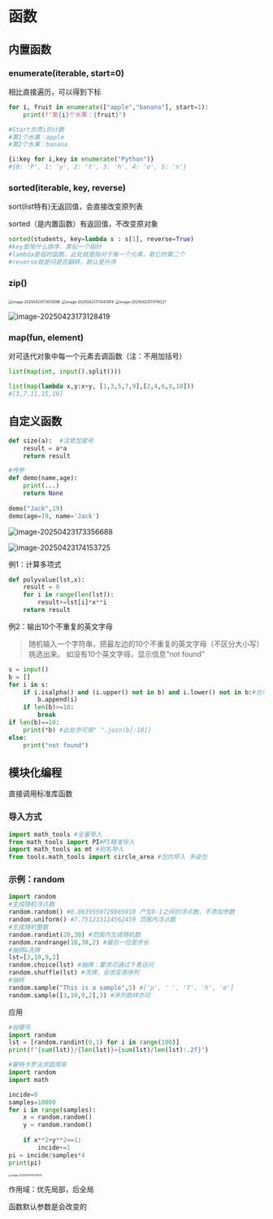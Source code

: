 # 函数

## 内置函数

### enumerate(iterable, start=0)

相比直接遍历，可以得到下标

```python
for i, fruit in enumerate(["apple","banana"], start=1):
    print(f"第{i}个水果：{fruit}")

#Start负责i的计数
#第1个水果：apple
#第2个水果：banana

{i:key for i,key in enumerate("Python")}
#{0: 'P', 1: 'y', 2: 't', 3: 'h', 4: 'o', 5: 'n'}
```



### sorted(iterable, key, reverse)

sort(list特有)无返回值，会直接改变原列表

sorted（是内置函数）有返回值，不改变原对象

```python
sorted(students, key=lambda s : s[1], reverse=True)
#key是按什么排序，类似一个指针
#lambda是临时函数，此处就是指对于每一个元素，取它的第二个
#reverse就是问是否翻转，默认是升序
```



### zip()

<img src="D:\Typora\picture\image-20250423173013096.png" alt="image-20250423173013096" style="zoom:50%;" />

<img src="D:\Typora\picture\image-20250423173043914.png" alt="image-20250423173043914" style="zoom:50%;" />

<img src="D:\Typora\picture\image-20250423173119227.png" alt="image-20250423173119227" style="zoom:50%;" />

![image-20250423173128419](D:\Typora\picture\image-20250423173128419.png)



### map(fun, element)

对可迭代对象中每一个元素去调函数（注：不用加括号）

```python
list(map(int, input().split()))

list(map(lambda x,y:x+y, [1,3,5,7,9],[2,4,6,8,10]))
#[3,7,11,15,19]
```



## 自定义函数

```python
def size(a):  #注意加冒号
    result = a*a
    return result

#传参
def demo(name,age):
    print(...)
    return None
    
demo("Jack",19)
demo(age=19, name='Jack')
```

![image-20250423173356688](D:\Typora\picture\image-20250423173356688.png)

![image-20250423174153725](D:\Typora\picture\image-20250423174153725.png)

例1：计算多项式

```python
def polyvalue(lst,x):
    result = 0
    for i in range(len(lst)):
        result+=lst[i]*x**i
    return result
```

例2：输出10个不重复的英文字母

> 随机输入一个字符串，把最左边的10个不重复的英文字母（不区分大小写）挑选出来。
> 如没有10个英文字母，显示信息“not found”

```Python
s = input()
b = []
for i in s:
    if i.isalpha() and (i.upper() not in b) and i.lower() not in b:#也可以用'A'<=i<='Z' or 'a'<=i<='z'，或者用ord进行比较
        b.append(i)
    if len(b)>=10:
        break
if len(b)==10:
    print(*b) #此处亦可用" ".join(b[:10])
else:
    print("not found")
```



## 模块化编程

直接调用标准库函数

### 导入方式

```python
import math_tools #全量导入
from math_tools import PI#PI精准导入
import math_tools as mt #别名导入
from tools.math_tools import circle_area #包内导入 多级包
```

### 示例：random

```python
import random
#生成随机浮点数
random.random() #0.8639550729865918 产生0-1之间的浮点数，不添加参数
random.uniform() #7.751233114562459 范围内浮点数
#生成随机整数
random.randint(20,30) #范围内生成随机数
random.randrange(10,30,2) #最后一位是步长
#抽排&洗牌
lst=[3,10,9,2]
random.choice(lst) #抽牌：要求可通过下表访问
random.shuffle(lst) #洗牌，会改变原序列
#抽样
random.sample("This is a sample",5) #['p', ' ', 'T', 'h', 'e']
random.sample([3,10,9,2],3) #序列取样亦可
```

应用

```python
#抛硬币
import random
lst = [random.randint(0,1) for i in range(100)]
print(f"{sum(lst)}/{len(lst)}={sum(lst)/len(lst):.2f}")
```

```Python
#蒙特卡罗法求圆周率
import random
import math

incide=0
samples=10000
for i in range(samples):
    x = random.random()
    y = random.random()
    
    if x**2+y**2<=1:
        incide+=1 
pi = incide/samples*4
print(pi)
```

<img src="D:\Typora\picture\image-20250514174755035.png" alt="image-20250514174755035" style="zoom:33%;" />

作用域：优先局部，后全局

函数默认参数是会改变的
